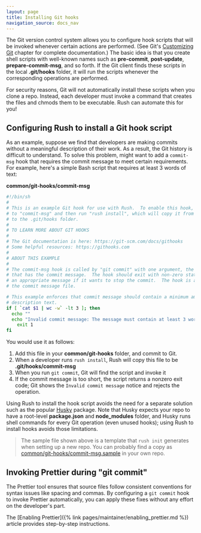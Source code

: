 ```yaml
---
layout: page
title: Installing Git hooks
navigation_source: docs_nav
---
```


The Git version control system allows you to configure hook scripts that will be invoked whenever certain actions
are performed.  (See Git's [Customizing Git](https://git-scm.com/book/en/v2/Customizing-Git-Git-Hooks) chapter
for complete documentation.)  The basic idea is that you create shell scripts with well-known names such as
**pre-commit**, **post-update**, **prepare-commit-msg**, and so forth.  If the Git client finds these scripts
in the local **.git/hooks** folder, it will run the scripts whenever the corresponding operations are performed.

For security reasons, Git will not automatically install these scripts when you clone a repo.  Instead, each
developer must invoke a command that creates the files and chmods them to be executable.  Rush can automate
this for you!

## Configuring Rush to install a Git hook script

As an example, suppose we find that developers are making commits without a meaningful description of their work.
As a result, the Git history is difficult to understand.  To solve this problem, might want to add a `commit-msg`
hook that requires the commit message to meet certain requirements.  For example, here's a simple Bash script that
requires at least 3 words of text:

**common/git-hooks/commit-msg**
```bash
#!/bin/sh
#
# This is an example Git hook for use with Rush.  To enable this hook, rename this file
# to "commit-msg" and then run "rush install", which will copy it from common/git-hooks
# to the .git/hooks folder.
#
# TO LEARN MORE ABOUT GIT HOOKS
#
# The Git documentation is here: https://git-scm.com/docs/githooks
# Some helpful resources: https://githooks.com
#
# ABOUT THIS EXAMPLE
#
# The commit-msg hook is called by "git commit" with one argument, the name of the file
# that has the commit message.  The hook should exit with non-zero status after issuing
# an appropriate message if it wants to stop the commit.  The hook is allowed to edit
# the commit message file.

# This example enforces that commit message should contain a minimum amount of
# description text.
if [ `cat $1 | wc -w` -lt 3 ]; then
  echo ""
  echo "Invalid commit message: The message must contain at least 3 words."
	exit 1
fi
```

You would use it as follows:

1. Add this file in your **common/git-hooks** folder, and commit to Git.
2. When a developer runs `rush install`, Rush will copy this file to be **.git/hooks/commit-msg**
3. When you run `git commit`, Git will find the script and invoke it
4. If the commit message is too short, the script returns a nonzero exit code; Git shows the
   `Invalid commit message` notice and rejects the operation.

Using Rush to install the hook script avoids the need for a separate solution such as the popular
[Husky](https://www.npmjs.com/package/husky) package.  Note that Husky expects your repo to have a
root-level **package.json** and **node_modules** folder, and Husky runs shell commands for every Git operation
(even unused hooks); using Rush to install hooks avoids those limitations.

> The sample file shown above is a template that `rush init` generates when setting up a new repo.
> You can probably find a copy as
> [common/git-hooks/commit-msg.sample](https://github.com/microsoft/rush-example/blob/master/common/git-hooks/commit-msg.sample)
> in your own repo.


## Invoking Prettier during "git commit"

The Prettier tool ensures that source files follow consistent conventions for syntax issues like spacing and commas.
By configuring a `git commit` hook to invoke Prettier automatically, you can apply these fixes without any effort
on the developer's part.

The [Enabling Prettier]({% link pages/maintainer/enabling_prettier.md %}) article provides step-by-step instructions.
